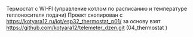Термостат с WI-FI (управление котлом по расписанию и температуре теплоносителя подачи)
Проект скопирован с https://kotyara12.ru/iot/esp32_thermostat_p01/ 
за основу взят https://github.com/kotyara12/telemeter_dzen.git (04_thermostat )
